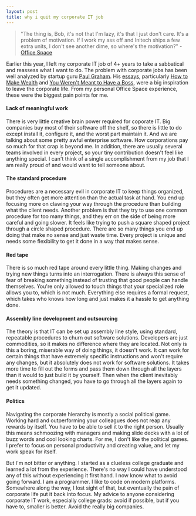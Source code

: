 ```yaml
---
layout: post
title: why i quit my corporate IT job
---
```


> "The thing is, Bob, it's not that I'm lazy, it's that I just don't care. It's a problem of motivation. If I work my ass off and Initech ships a few extra units, I don't see another dime, so where's the motivation?" - [Office Space][]

Earlier this year, I left my corporate IT job of 4+ years to take a sabbatical and reassess what I want to do. The problem with corporate jobs has been well analyzed by startup guru [Paul Graham][]. His [essays][], particularly [How to Make Wealth][] and [You Weren't Meant to Have a Boss][], were a big inspiration to leave the corporate life. From my personal Office Space experience, these were the biggest pain points for me.

#### Lack of meaningful work

There is very little creative brain power required for coporate IT. Big companies buy most of their software off the shelf, so there is little to do except install it, configure it, and the worst part maintain it. And we are talking about some pretty awful enterprise software. How corporations pay so much for that crap is beyond me. In addition, there are usually several teams involved in every project, so your tiny contribution doesn't feel like anything special. I can't think of a single accomplishment from my job that I am really proud of and would want to tell someone about.

#### The standard procedure

Procedures are a necessary evil in corporate IT to keep things organized, but they often get more attention than the actual task at hand. You end up focusing more on clawing your way through the procedure than building what the client needs. Another problem is that they try to use one common procedure for too many things, and they err on the side of being more careful and going slower. It feels like trying to push a square shaped project through a circle shaped procedure. There are so many things you end up doing that make no sense and just waste time. Every project is unique and needs some flexibility to get it done in a way that makes sense.

<!--break-->

#### Red tape

There is so much red tape around every little thing. Making changes and trying new things turns into an interrogation. There is always this sense of fear of breaking something instead of trusting that good people can handle themselves. You're only allowed to touch things that your specialized role allows you to, which is not much. Everything else requires a formal request, which takes who knows how long and just makes it a hassle to get anything done.

#### Assembly line development and outsourcing

The theory is that IT can be set up assembly line style, using standard, repeatable procedures to churn out software solutions. Developers are just commodities, so it makes no difference where they are located. Not only is this a boring, miserable way of doing things, it doesn't work. It can work for certain things that have extremely specific instructions and won't require any changes, but it absolutely does not work for software solutions. It takes more time to fill out the forms and pass them down through all the layers than it would to just build it by yourself. Then when the client inevitably needs something changed, you have to go through all the layers again to get it updated.

#### Politics

Navigating the corporate hierarchy is mostly a social political game. Working hard and outperforming your colleagues does not reap any rewards by itself. You have to be able to sell it to the right person. Usually this means schmoozing with managers and making slide decks with a lot of buzz words and cool looking charts. For me, I don't like the political games. I prefer to focus on personal productivity and creating value, and let my work speak for itself.

But I'm not bitter or anything. I started as a clueless college graduate and learned a lot from the experience. There's no way I could have understood any of this without experiencing it first hand. I now know what to avoid going forward. I am a programmer. I like to code on modern platforms. Somewhere along the way, I lost sight of that, but eventually the pain of corporate life put it back into focus. My advice to anyone considering corporate IT work, especially college grads: avoid if possible, but if you have to, smaller is better. Avoid the really big companies.

[office space]: http://en.wikipedia.org/wiki/Office_Space
[paul graham]: http://www.paulgraham.com
[essays]: http://www.paulgraham.com/articles.html
[how to make wealth]: http://www.paulgraham.com/wealth.html
[you weren't meant to have a boss]: http://www.paulgraham.com/boss.html

<!--end-->

